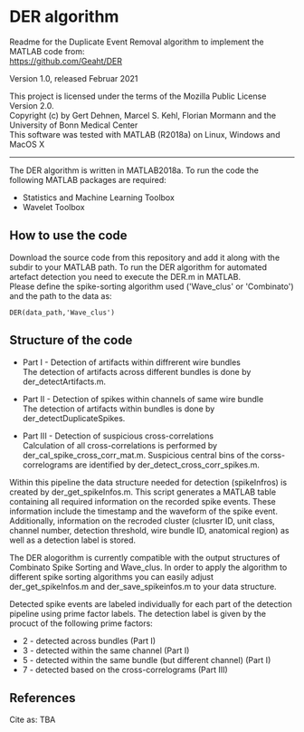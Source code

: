 # DER algorithm
Readme for the Duplicate Event Removal algorithm to implement the MATLAB code from:  
https://github.com/Geaht/DER

Version 1.0, released Februar 2021  

This project is licensed under the terms of the Mozilla Public License Version 2.0.  
Copyright (c) by Gert Dehnen, Marcel S. Kehl, Florian Mormann and the University of Bonn Medical Center  
This software was tested with MATLAB (R2018a) on Linux, Windows and MacOS X

------------------------------------------------------------------------------------------
The DER algorithm is written in MATLAB2018a. To run the code the following MATLAB packages are required:  

* Statistics and Machine Learning Toolbox
* Wavelet Toolbox  


## How to use the code 

Download the source code from this repository and add it along with the subdir to your MATLAB path. 
To run the DER algorithm for automated artefact detection you need to execute the DER.m in MATLAB.  
Please define the spike-sorting algorithm used ('Wave_clus' or 'Combinato') and the path to the data as:  

```
DER(data_path,'Wave_clus')  
```  

## Structure of the code

* Part I - Detection of artifacts within diffrerent wire bundles  
The detection of artifacts across different bundles is done by der_detectArtifacts.m.  

* Part II - Detection of spikes within channels of same wire bundle  
The detection of artifacts within bundles is done by der_detectDuplicateSpikes.  

* Part III - Detection of suspicious cross-correlations  
Calculation of all cross-correlations is performed by der_cal_spike_cross_corr_mat.m. 
Suspicious central bins of the corss-correlograms are identified by der_detect_cross_corr_spikes.m.


Within this pipeline the data structure needed for detection (spikeInfros) is created by der_get_spikeInfos.m.
This script generates a MATLAB table containing all required information on the recorded spike events.
These information include the timestamp and the waveform of the spike event. 
Additionally, information on the recroded cluster (clusrter ID, unit class, channel number, detection threshold, wire bundle ID, anatomical region) as well as a detection label is stored. 


The DER alogorithm is currently compatible with the output structures of Combinato Spike Sorting and Wave_clus.
In order to apply the algorithm to different spike sorting algorithms you can easily adjust der_get_spikeInfos.m 
and der_save_spikeinfos.m to your data structure. 

Detected spike events are labeled individually for each part of the detection pipeline using prime factor labels.
The detection label is given by the procuct of the following prime factors:

* 2 - detected across bundles (Part I)
* 3 - detected within the same channel (Part I)  
* 5 - detected within the same bundle (but different channel) (Part I)  
* 7 - detected based on the cross-correlograms (Part III)


## References

Cite as: TBA


